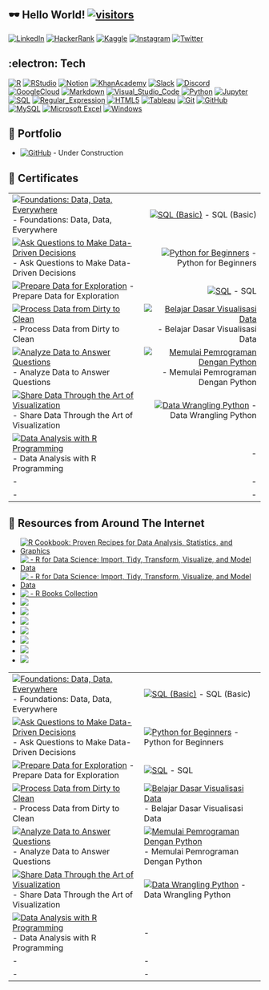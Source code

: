 ## :dark_sunglasses: Hello World! [![visitors](https://visitor-badge-reloaded.herokuapp.com/badge?page_id=wjudho.visitor-badge)](https://github.com/wjudho)


[![LinkedIn](https://img.shields.io/badge/-LinkedIn-0077B5?style=flat-square&logo=Linkedin&logoColor=white)](https://www.linkedin.com/in/wisjnu-judho-85988883/)
[![HackerRank](https://img.shields.io/badge/-HackerRank-1ba94c?style=flat-square&logo=HackerRank&logoColor=white)](https://www.hackerrank.com/wcodex88)
[![Kaggle](https://img.shields.io/badge/-Kaggle-20BEFF?style=flat-square&logo=Kaggle&logoColor=white)](https://www.kaggle.com/kacang)
[![Instagram](https://img.shields.io/badge/-Instagram-E1306C?style=flat-square&logo=Instagram&logoColor=white)](https://www.instagram.com/wijnu/)
[![Twitter](https://img.shields.io/badge/-Twitter-1DA1F2?style=flat-square&logo=Twitter&logoColor=white)](https://twitter.com/WijeNu)


## :electron: Tech
[![R](https://img.shields.io/badge/-R-276DC3?style=flat-square&logo=R&logoColor=white)](https://github.com/topics/r)
[![RStudio](https://img.shields.io/badge/-RStudio-75AADB?style=flat-square&logo=RStudio&logoColor=white)](https://github.com/topics/r)
[![Notion](https://img.shields.io/badge/-Notion-000000?style=flat-square&logo=Notion&logoColor=white)](https://www.notion.so/)
[![KhanAcademy](https://img.shields.io/badge/-KhanAcademy-14BF96?style=flat-square&logo=KhanAcademy&logoColor=white)](https://www.khanacademy.org/)
[![Slack](https://img.shields.io/badge/-Slack-4A154B?style=flat-square&logo=Slack&logoColor=white)](https://slack.com/)
[![Discord](https://img.shields.io/badge/-Discord-5865F2?style=flat-square&logo=Discord&logoColor=white)](https://discord.com/)
[![GoogleCloud](https://img.shields.io/badge/-GoogleCloud-4285F4?style=flat-square&logo=GoogleCloud&logoColor=white)](https://cloud.google.com/)
[![Markdown](https://img.shields.io/badge/-Markdown-000000?style=flat-square&logo=Markdown&logoColor=white)](https://www.markdownguide.org/)
[![Visual_Studio_Code](https://img.shields.io/badge/-VisualStudioCode-007ACC?style=flat-square&logo=VisualStudioCode&logoColor=white)](https://code.visualstudio.com/)
[![Python](https://img.shields.io/badge/-Python-14354C?style=flat-square&logo=Python&logoColor=white)](https://github.com/topics/python)
[![Jupyter](https://img.shields.io/badge/-Jupyter-F37626?style=flat-square&logo=Jupyter&logoColor=white)](https://jupyter.org/)
[![SQL](https://custom-icon-badges.herokuapp.com/badge/SQL-025E8C.svg?logo=database&logoColor=white)](https://www.w3schools.com/sql/sql_operators.asp)
[![Regular_Expression](https://img.shields.io/badge/-Regular_Expression-004088?style=flat-square)](https://regexr.com/)
[![HTML5](https://img.shields.io/badge/-HTML5-E34F26?style=flat-square&logo=HTML5&logoColor=white)](https://developer.mozilla.org/en-US/docs/Learn/Getting_started_with_the_web/HTML_basics)
[![Tableau](https://img.shields.io/badge/-Tableau-17bebb?style=flat-square&logo=Tableau&logoColor=white)](https://www.tableau.com/products/public)
[![Git](https://img.shields.io/badge/-Git-black?style=flat-square&logo=git)](https://desktop.github.com/)
[![GitHub](https://img.shields.io/badge/-GitHub-181717?style=flat-square&logo=github)](https://github.com/wjudho)
[![MySQL](https://img.shields.io/badge/-MySQL-black?style=flat-square&logo=mysql)](https://dev.mysql.com/downloads/installer/)
[![Microsoft Excel](https://img.shields.io/badge/-MicrosoftExcel-217346?style=flat-square&logo=MicrosoftExcel&logoColor=white)](https://www.microsoft.com/en-us/microsoft-365/excel)
[![Windows](https://img.shields.io/badge/-Windows-0078D6?style=flat-square&logo=Windows&logoColor=white)](https://www.microsoft.com/en-us/windows)

## :bookmark_tabs: Portfolio
- [![GitHub](https://img.shields.io/badge/-GitHub-181717?style=flat-square&logo=Github)](https://wjudho.github.io/) - Under Construction

## :bookmark_tabs: Certificates
|   	    |   	    |
|:-------	|----------:|
|[![Foundations: Data, Data, Everywhere](https://img.shields.io/badge/-Coursera-0056D2?style=flat-square&logo=Coursera&logoColor=white)](https://www.coursera.org/account/accomplishments/certificate/BZE8G8YGKJGW) - Foundations: Data, Data, Everywhere     	|[![SQL (Basic)](https://img.shields.io/badge/-HackerRank-1ba94c?style=flat-square&logo=HackerRank&logoColor=white)](https://www.hackerrank.com/certificates/6f722d2d8292) - SQL (Basic)        	|
|[![Ask Questions to Make Data-Driven Decisions](https://img.shields.io/badge/-Coursera-0056D2?style=flat-square&logo=Coursera&logoColor=white)](https://www.coursera.org/account/accomplishments/certificate/YZ437L9JTJ4S) - Ask Questions to Make Data-Driven Decisions     	|[![Python for Beginners](https://img.shields.io/badge/-Sololearn-149EF2?style=flat-square&logo=Sololearn&logoColor=white)](https://www.sololearn.com/certificates/course/en/23685028/1157/landscape/png) - Python for Beginners        	|
|[![Prepare Data for Exploration](https://img.shields.io/badge/-Coursera-0056D2?style=flat-square&logo=Coursera&logoColor=white)](https://www.coursera.org/account/accomplishments/certificate/WKJCNMV3LWRA) - Prepare Data for Exploration	|[![SQL](https://img.shields.io/badge/-Sololearn-149EF2?style=flat-square&logo=Sololearn&logoColor=white)](https://www.sololearn.com/certificates/course/en/23685028/1060/landscape/png) - SQL   	|
|[![Process Data from Dirty to Clean](https://img.shields.io/badge/-Coursera-0056D2?style=flat-square&logo=Coursera&logoColor=white)](https://www.coursera.org/account/accomplishments/certificate/RTL8TD8VGUFL) - Process Data from Dirty to Clean	|[![Belajar Dasar Visualisasi Data](https://img.shields.io/badge/-Dicoding-071D49?style=flat-square)](https://www.dicoding.com/certificates/0LZ0111W0P65) - Belajar Dasar Visualisasi Data      	|
|[![Analyze Data to Answer Questions](https://img.shields.io/badge/-Coursera-0056D2?style=flat-square&logo=Coursera&logoColor=white)](https://www.coursera.org/account/accomplishments/certificate/MLDREPV7ZDDC) - Analyze Data to Answer Questions	|[![Memulai Pemrograman Dengan Python](https://img.shields.io/badge/-Dicoding-071D49?style=flat-square)](https://www.dicoding.com/certificates/QLZ9KKQ0MZ5D) - Memulai Pemrograman Dengan Python     	|
|[![Share Data Through the Art of Visualization](https://img.shields.io/badge/-Coursera-0056D2?style=flat-square&logo=Coursera&logoColor=white)](https://www.coursera.org/account/accomplishments/certificate/UCWHMPT6XGGY) - Share Data Through the Art of Visualization	|[![Data Wrangling Python](https://img.shields.io/badge/-DQLAB-83B81A?style=flat-square)](https://academy.dqlab.id/Certificate_check_2/result/DQLABDTWP1AQRHGB) - Data Wrangling Python       	|
|[![Data Analysis with R Programming](https://img.shields.io/badge/-Coursera-0056D2?style=flat-square&logo=Coursera&logoColor=white)](https://www.coursera.org/account/accomplishments/certificate/D4U6CQX2AYV7) - Data Analysis with R Programming  	|-        	|
|-                            |-                 |
|-                            |-                 |

## :bookmark_tabs: Resources from Around The Internet
- [![R Cookbook: Proven Recipes for Data Analysis, Statistics, and Graphics](https://img.shields.io/badge/-R&nbsp;Cookbook:&nbsp;Proven&nbsp;Recipes&nbsp;for&nbsp;Data&nbsp;Analysis,&nbsp;Statistics,&nbsp;and&nbsp;Graphics-f9f2e6?style=flat-square)](https://rc2e.com/)<br>
- [![&nbsp;- R for Data Science: Import, Tidy, Transform, Visualize, and Model Data](https://img.shields.io/badge/-R&nbsp;for&nbsp;Data&nbsp;Science:&nbsp;Import,&nbsp;Tidy,&nbsp;Transform,&nbsp;Visualize,&nbsp;and&nbsp;Model&nbsp;Data-eb4255?style=flat-square)](https://r4ds.had.co.nz/index.html)<br>
- [![&nbsp;- R for Data Science: Import, Tidy, Transform, Visualize, and Model Data](https://img.shields.io/badge/-R&nbsp;for&nbsp;Data&nbsp;Science:&nbsp;Solutions-eb4255?style=flat-square)](https://jrnold.github.io/r4ds-exercise-solutions/)<br>
- [![&nbsp;- R Books Collection](https://img.shields.io/badge/-R&nbsp;Books&nbsp;Collection-976598?style=flat-square)](https://bookdown.org/)<br>
- [![](https://img.shields.io/badge/-Tidyr:&nbsp;Pivot-005aff?style=flat-square)](https://tidyr.tidyverse.org/articles/pivot.html)<br>
- [![](https://img.shields.io/badge/-Tidyr:&nbsp;Unnest-005aff?style=flat-square)](https://tidyr.tidyverse.org/articles/rectangle.html)<br>
- [![](https://img.shields.io/badge/-Tidyr:&nbsp;Nest-005aff?style=flat-square)](https://tidyr.tidyverse.org/articles/nest.html)<br>
- [![](https://img.shields.io/badge/-Tidyr:&nbsp;Foundation&nbsp;Programming-005aff?style=flat-square)](https://tidyr.tidyverse.org/articles/programming.html?search-input=%21Species?q=all%20%20column%20except#undefined)<br>
- [![](https://img.shields.io/badge/-Tidyr:&nbsp;extract&nbsp;separate&nbsp;unite-5580cc?style=flat-square)](https://tidyr.tidyverse.org/reference/index.html#character-vectors)<br>
- [![](https://img.shields.io/badge/-Tidyr:&nbsp;complete&nbsp;dropna&nbsp;expand&nbsp;crossing&nbsp;full_seq&nbsp;fill&nbsp;replace_na-5580cc?style=flat-square)](https://tidyr.tidyverse.org/reference/index.html#missing-values)<br>  
- [![](https://img.shields.io/badge/-Tidyr:&nbsp;chop&nbsp;unchop&nbsp;pack&nbsp;unpack&nbsp;uncount&nbsp;-5580cc?style=flat-square)](https://tidyr.tidyverse.org/reference/index.html#character-vectors)<br>



|   	    |   	    |
|-------	|----------	|
|[![Foundations: Data, Data, Everywhere](https://img.shields.io/badge/-Coursera-0056D2?style=flat-square&logo=Coursera&logoColor=white)](https://www.coursera.org/account/accomplishments/certificate/BZE8G8YGKJGW) - Foundations: Data, Data, Everywhere     	|[![SQL (Basic)](https://img.shields.io/badge/-HackerRank-1ba94c?style=flat-square&logo=HackerRank&logoColor=white)](https://www.hackerrank.com/certificates/6f722d2d8292) - SQL (Basic)        	|
|[![Ask Questions to Make Data-Driven Decisions](https://img.shields.io/badge/-Coursera-0056D2?style=flat-square&logo=Coursera&logoColor=white)](https://www.coursera.org/account/accomplishments/certificate/YZ437L9JTJ4S) - Ask Questions to Make Data-Driven Decisions     	|[![Python for Beginners](https://img.shields.io/badge/-Sololearn-149EF2?style=flat-square&logo=Sololearn&logoColor=white)](https://www.sololearn.com/certificates/course/en/23685028/1157/landscape/png) - Python for Beginners        	|
|[![Prepare Data for Exploration](https://img.shields.io/badge/-Coursera-0056D2?style=flat-square&logo=Coursera&logoColor=white)](https://www.coursera.org/account/accomplishments/certificate/WKJCNMV3LWRA) - Prepare Data for Exploration	|[![SQL](https://img.shields.io/badge/-Sololearn-149EF2?style=flat-square&logo=Sololearn&logoColor=white)](https://www.sololearn.com/certificates/course/en/23685028/1060/landscape/png) - SQL   	|
|[![Process Data from Dirty to Clean](https://img.shields.io/badge/-Coursera-0056D2?style=flat-square&logo=Coursera&logoColor=white)](https://www.coursera.org/account/accomplishments/certificate/RTL8TD8VGUFL) - Process Data from Dirty to Clean	|[![Belajar Dasar Visualisasi Data](https://img.shields.io/badge/-Dicoding-071D49?style=flat-square)](https://www.dicoding.com/certificates/0LZ0111W0P65) - Belajar Dasar Visualisasi Data      	|
|[![Analyze Data to Answer Questions](https://img.shields.io/badge/-Coursera-0056D2?style=flat-square&logo=Coursera&logoColor=white)](https://www.coursera.org/account/accomplishments/certificate/MLDREPV7ZDDC) - Analyze Data to Answer Questions	|[![Memulai Pemrograman Dengan Python](https://img.shields.io/badge/-Dicoding-071D49?style=flat-square)](https://www.dicoding.com/certificates/QLZ9KKQ0MZ5D) - Memulai Pemrograman Dengan Python     	|
|[![Share Data Through the Art of Visualization](https://img.shields.io/badge/-Coursera-0056D2?style=flat-square&logo=Coursera&logoColor=white)](https://www.coursera.org/account/accomplishments/certificate/UCWHMPT6XGGY) - Share Data Through the Art of Visualization	|[![Data Wrangling Python](https://img.shields.io/badge/-DQLAB-83B81A?style=flat-square)](https://academy.dqlab.id/Certificate_check_2/result/DQLABDTWP1AQRHGB) - Data Wrangling Python       	|
|[![Data Analysis with R Programming](https://img.shields.io/badge/-Coursera-0056D2?style=flat-square&logo=Coursera&logoColor=white)](https://www.coursera.org/account/accomplishments/certificate/D4U6CQX2AYV7) - Data Analysis with R Programming  	|-        	|
|-                            |-                 |
|-                            |-                 |